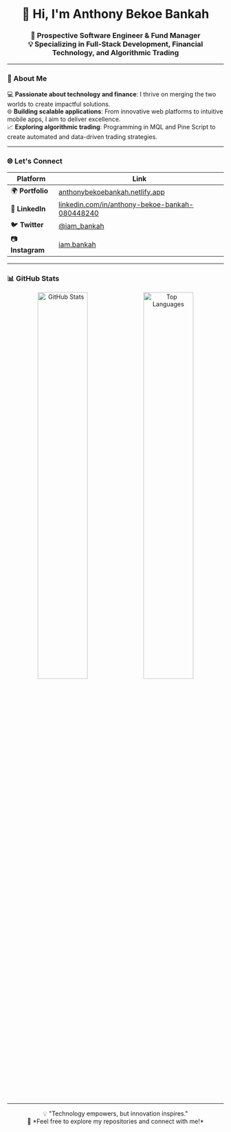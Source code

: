 <h1 align="center">👋 Hi, I'm Anthony Bekoe Bankah</h1>
<h3 align="center">
🎯 Prospective Software Engineer & Fund Manager <br> 
💡 Specializing in Full-Stack Development, Financial Technology, and Algorithmic Trading
</h3>

---

### 🚀 About Me  
💻 **Passionate about technology and finance**: I thrive on merging the two worlds to create impactful solutions.  
🌐 **Building scalable applications**: From innovative web platforms to intuitive mobile apps, I aim to deliver excellence.  
📈 **Exploring algorithmic trading**: Programming in MQL and Pine Script to create automated and data-driven trading strategies.

---

### 🌐 Let's Connect  

| Platform      | Link                                                                                  |
|---------------|---------------------------------------------------------------------------------------|
| 🌍 **Portfolio**    | [anthonybekoebankah.netlify.app](https://anthonybekoebankah.netlify.app/)                                  |
| 💼 **LinkedIn**     | [linkedin.com/in/anthony-bekoe-bankah-080448240](https://linkedin.com/in/anthony-bekoe-bankah-080448240) |
| 🐦 **Twitter**      | [@iam_bankah](https://twitter.com/iam_bankah)                                                          |
| 📷 **Instagram**    | [iam.bankah](https://instagram.com/iam.bankah)                                                       |

---

### 📊 GitHub Stats  

<div align="center">
  <img src="https://github-readme-stats.vercel.app/api?username=bankah-junior&show_icons=true&theme=radical" alt="GitHub Stats" width="48%" />
  <img src="https://github-readme-stats.vercel.app/api/top-langs/?username=bankah-junior&layout=compact&theme=radical" alt="Top Languages" width="48%" />
</div> 

---

<p align="center">
  💡 "Technology empowers, but innovation inspires." <br>
  🚀 *Feel free to explore my repositories and connect with me!*
</p>
